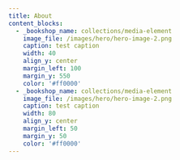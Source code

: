 ```yaml
---
title: About
content_blocks:
  - _bookshop_name: collections/media-element
    image_file: /images/hero/hero-image-2.png
    caption: test caption
    width: 40
    align_y: center
    margin_left: 100
    margin_y: 550
    color: '#ff0000'
  - _bookshop_name: collections/media-element
    image_file: /images/hero/hero-image-2.png
    caption: test caption
    width: 80
    align_y: center
    margin_left: 50
    margin_y: 50
    color: '#ff0000'
---
```

